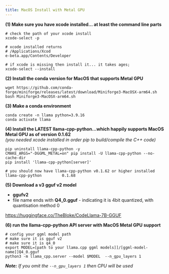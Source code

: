 ```yaml
---
title: MacOS Install with Metal GPU
---
```


**(1) Make sure you have xcode installed... at least the command line parts**
```
# check the path of your xcode install 
xcode-select -p

# xcode installed returns
# /Applications/Xcod
e-beta.app/Contents/Developer

# if xcode is missing then install it... it takes ages;
xcode-select --install
```

**(2) Install the conda version for MacOS that supports Metal GPU**
```
wget https://github.com/conda-forge/miniforge/releases/latest/download/Miniforge3-MacOSX-arm64.sh
bash Miniforge3-MacOSX-arm64.sh
```

**(3) Make a conda environment**
```
conda create -n llama python=3.9.16
conda activate llama
```

**(4) Install the LATEST llama-cpp-python...which happily supports MacOS Metal GPU as of version 0.1.62**  
    *(you needed xcode installed in order pip to build/compile the C++ code)*
```
pip uninstall llama-cpp-python -y
CMAKE_ARGS="-DGGML_METAL=on" pip install -U llama-cpp-python --no-cache-dir
pip install 'llama-cpp-python[server]'

# you should now have llama-cpp-python v0.1.62 or higher installed
llama-cpp-python         0.1.68

```

**(5) Download a v3 gguf v2 model**
 - **ggufv2**
 - file name ends with **Q4_0.gguf** - indicating it is 4bit quantized, with quantisation method 0

https://huggingface.co/TheBloke/CodeLlama-7B-GGUF


**(6) run the llama-cpp-python API server with MacOS Metal GPU support**
```
# config your ggml model path
# make sure it is gguf v2
# make sure it is q4_0
export MODEL=[path to your llama.cpp ggml models]]/[ggml-model-name]]Q4_0.gguf
python3 -m llama_cpp.server --model $MODEL  --n_gpu_layers 1
```

***Note:** If you omit the `--n_gpu_layers 1` then CPU will be used*


